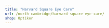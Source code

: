 ```yaml
---
title: "Harvard Square Eye Care"
url: /north-cambridge/harvard-square-eye-care/
shop: Optiker
---
```

